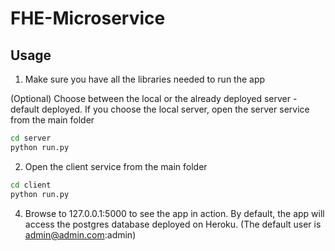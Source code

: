 # FHE-Microservice

## Usage 

1. Make sure you have all the libraries needed to run the app 

(Optional) Choose between the local or the already deployed server - default deployed.
If you choose the local server, open the server service
from the main folder
```bash
cd server
python run.py
```

2. Open the client service
from the main folder
```bash
cd client
python run.py
```

4. Browse to 127.0.0.1:5000 to see the app in action.
By default, the app will access the postgres database deployed on Heroku. (The default user is admin@admin.com:admin)
